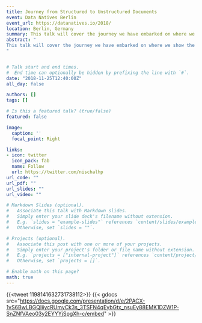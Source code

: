 ```yaml
---
title: Journey from Structured to Unstructured Documents
event: Data Natives Berlin
event_url: https://datanatives.io/2018/
location: Berlin, Germany
summary: This talk will cover the journey we have embarked on where we show the various complexities of extracting information from documents with structure to completely unstructured documents. We will be showcasing various deep learning models and the thought process behind our solutions which involves classification, object detection, extraction and mapping.
abstract: "
This talk will cover the journey we have embarked on where we show the various complexities of extracting information from documents with structure to completely unstructured documents. We will be showcasing various deep learning models and the thought process behind our solutions which involves classification, object detection, extraction and mapping.
"


# Talk start and end times.
#  End time can optionally be hidden by prefixing the line with `#`.
date: "2018-11-25T12:40:00Z"
all_day: false

authors: []
tags: []

# Is this a featured talk? (true/false)
featured: false

image:
  caption: ''
  focal_point: Right

links:
- icon: twitter
  icon_pack: fab
  name: Follow
  url: https://twitter.com/nischalhp
url_code: ""
url_pdf: ""
url_slides: ""
url_video: ""

# Markdown Slides (optional).
#   Associate this talk with Markdown slides.
#   Simply enter your slide deck's filename without extension.
#   E.g. `slides = "example-slides"` references `content/slides/example-slides.md`.
#   Otherwise, set `slides = ""`.

# Projects (optional).
#   Associate this post with one or more of your projects.
#   Simply enter your project's folder or file name without extension.
#   E.g. `projects = ["internal-project"]` references `content/project/deep-learning/index.md`.
#   Otherwise, set `projects = []`.

# Enable math on this page?
math: true
---
```

{{<tweet 1198141632731738112>}}
{{< gdocs src="https://docs.google.com/presentation/d/e/2PACX-1vS6BwLBGQIiiycRUmyCk3s_3TSFN4qEybGtx_nsuEy88EMK1DZW1P-SnZNfVAeo03y2EYYYjSpgXh-c/embed" >}}